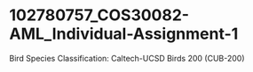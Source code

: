 # 102780757_COS30082-AML_Individual-Assignment-1
Bird Species Classification:  Caltech-UCSD Birds 200  (CUB-200)
